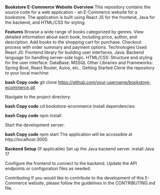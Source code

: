 **Bookstore E-Commerce Website**
**Overview**
This repository contains the source code for a web application - an E-Commerce website for a bookstore. The application is built using React JS for the frontend, Java for the backend, and HTML/CSS for styling.

**Features**
Browse a wide range of books categorized by genres.
View detailed information about each book, including price, author, and description.
Add books to the shopping cart for purchase.
Checkout process with order summary and payment options.
Technologies Used
React JS: Frontend library for building user interfaces.
Java: Backend language for handling server-side logic.
HTML/CSS: Structure and styling for the user interface.
DataBase: MSSQL
Other Libraries and Frameworks: Spring Boot, React Router, Axios, etc..
Getting Started
Clone the repository to your local machine:

**bash
Copy code**
git clone https://github.com/your-username/bookstore-ecommerce.git

Navigate to the project directory:

**bash
Copy code**
cd bookstore-ecommerce
Install dependencies:

**bash
Copy code**
npm install

Start the development server:

**bash
Copy code**
npm start
The application will be accessible at http://localhost:3000.

**Backend Setup**
(If applicable) Set up the Java backend server. install Java 17

Configure the frontend to connect to the backend. Update the API endpoints or configuration files as needed.

Contributing
If you would like to contribute to the development of this E-Commerce website, please follow the guidelines in the CONTRIBUTING.md file.
